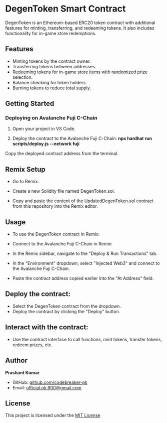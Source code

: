 # DegenToken Smart Contract

DegenToken is an Ethereum-based ERC20 token contract with additional features for minting, transferring, and redeeming tokens. It also includes functionality for in-game store redemptions.

## Features

- Minting tokens by the contract owner.
- Transferring tokens between addresses.
- Redeeming tokens for in-game store items with randomized prize selection.
- Balance checking for token holders.
- Burning tokens to reduce total supply.

## Getting Started

### Deploying on Avalanche Fuji C-Chain

1. Open your project in VS Code.

2. Deploy the contract to the Avalanche Fuji C-Chain:
**npx hardhat run scripts/deploy.js --network fuji**

Copy the deployed contract address from the terminal.

## Remix Setup
- Go to Remix.
- Create a new Solidity file named DegenToken.sol.

- Copy and paste the content of the UpdatedDegenToken.sol contract from this repository into the Remix editor.

## Usage
- To use the DegenToken contract in Remix:

- Connect to the Avalanche Fuji C-Chain in Remix:

- In the Remix sidebar, navigate to the "Deploy & Run Transactions" tab.
- In the "Environment" dropdown, select "Injected Web3" and connect to the Avalanche Fuji C-Chain.
- Paste the contract address copied earlier into the "At Address" field.
## Deploy the contract:

- Select the DegenToken contract from the dropdown.
- Deploy the contract by clicking the "Deploy" button.
## Interact with the contract:

- Use the contract interface to call functions, mint tokens, transfer tokens, redeem prizes, etc.

## Author

**Prashant Kumar**

- GitHub: [github.com/codebreaker-pk](https://github.com/codebreaker-pk)
- Email: official.pk.900@gmail.com
## License
This project is licensed under the [MIT License](LICENSE)


